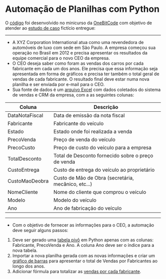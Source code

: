 # Automação de Planilhas com Python

O [código](https://github.com/clxxxy/sheet_automations/blob/main/automation.py) foi desenvolvido no minicurso da [OneBitCode](https://www.onebitcode.com/) com objetivo de atender ao [estudo de caso](https://github.com/clxxxy/sheet_automations/blob/main/estudo_de_caso.pdf) fictício entregue:

- - -

- A XYZ Corporation International atua como uma revendedora de automóveis de luxo com sede em São Paulo. A empresa começou sua operação no Brasil em 2012 e precisa apresentar os resultados da equipe comercial para o novo CEO da empresa.
- O CEO deseja saber como foram as vendas dos carros por cada fabricante em cada um dos anos. Ele precisa que essa informação seja apresentada em forma de gráficos e precisa ter também o total geral de vendas de cada fabricante. O resultado final deve estar numa nova planilha e ser enviada por e-mail para o CEO.
- Sua fonte de dados é um [arquivo Excel](https://github.com/clxxxy/sheet_automations/blob/main/data/VendaCarros.xlsx) com dados coletados do sistema de vendas e CRM da empresa, com a as seguintes colunas:

Coluna | Descrição
------ | ---------
DataNotaFiscal | Data de emissão da nota fiscal
Fabricante | Fabricante do veículo
Estado | Estado onde foi realizada a venda
PrecoVenda | Preço de venda do veículo
PrecoCusto | Preço de custo do veículo para a empresa
TotalDesconto | Total de Desconto fornecido sobre o preço de venda
CustoEntrega | Custo de entrega do veículo ao proprietário
CustoMaoDeobra | Custo de Mão de Obra (secretária, mecânico, etc...)
NomeCliente | Nome do cliente que comprou o veículo
Modelo | Modelo do veículo
Ano | Ano de fabricação do veículo

- - -

- Com o objetivo de fornecer as informações para o CEO, a automação deve seguir alguns
passos:

1. Deve ser gerado uma [tabela pivô](https://github.com/clxxxy/sheet_automations/blob/main/data/pivot_data.xlsx) em Python apenas com as colunas: Fabricante, PrecoVenda e
Ano. A coluna Ano deve ser o índice para a nova tabela.
2. Importar a nova planilha gerada com as novas informações e criar um [gráfico de barras](https://github.com/clxxxy/sheet_automations/blob/main/data/barchart.xlsx) para apresentar o total de Vendas por Fabricantes ao longo dos anos.
3. Adicionar fórmula para totalizar as [vendas por cada fabricante](https://github.com/clxxxy/sheet_automations/blob/main/data/VendasPorFabricante.xlsx).
